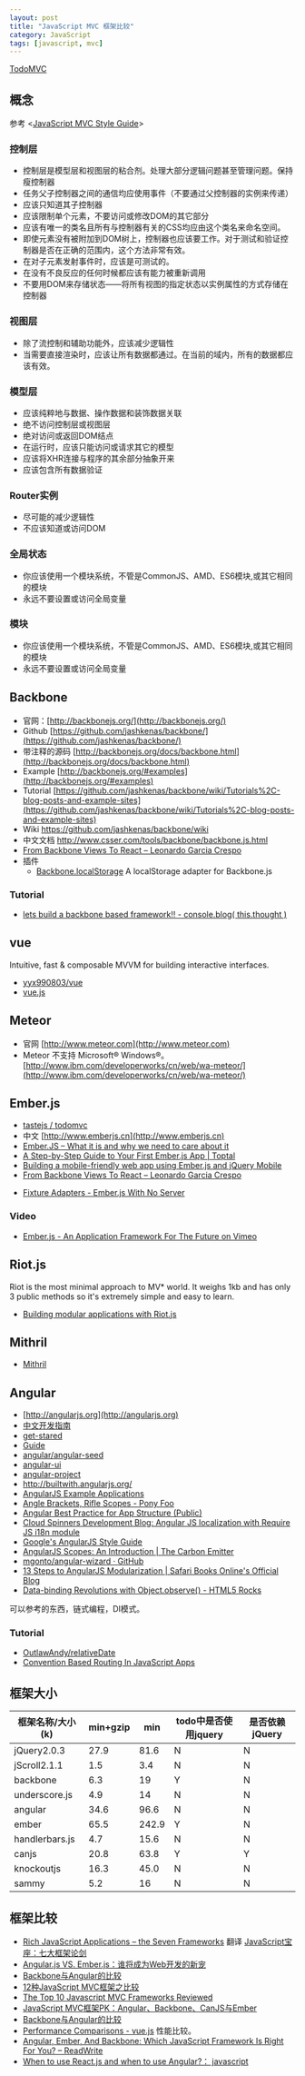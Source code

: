 ```yaml
---
layout: post
title: "JavaScript MVC 框架比较"
category: JavaScript
tags: [javascript, mvc]
--- 
```

[TodoMVC](http://todomvc.com/)

## 概念

参考 <[JavaScript MVC Style Guide](http://blog.sourcing.io/mvc-style-guide)>

### 控制层

* 控制层是模型层和视图层的粘合剂。处理大部分逻辑问题甚至管理问题。保持瘦控制器
* 任务父子控制器之间的通信均应使用事件（不要通过父控制器的实例来传递）
* 应该只知道其子控制器
* 应该限制单个元素，不要访问或修改DOM的其它部分
* 应该有唯一的类名且所有与控制器有关的CSS均应由这个类名来命名空间。
* 即使元素没有被附加到DOM树上，控制器也应该要工作。对于测试和验证控制器是否在正确的范围内，这个方法非常有效。
* 在对子元素发射事件时，应该是可测试的。
* 在没有不良反应的任何时候都应该有能力被重新调用
* 不要用DOM来存储状态——将所有视图的指定状态以实例属性的方式存储在控制器

<!--more-->

### 视图层

* 除了流控制和辅助功能外，应该减少逻辑性
* 当需要直接渲染时，应该让所有数据都通过。在当前的域内，所有的数据都应该有效。

### 模型层

* 应该纯粹地与数据、操作数据和装饰数据关联
* 绝不访问控制层或视图层
* 绝对访问或返回DOM结点
* 在运行时，应该只能访问或请求其它的模型
* 应该将XHR连接与程序的其余部分抽象开来
* 应该包含所有数据验证

### Router实例

* 尽可能的减少逻辑性
* 不应该知道或访问DOM

### 全局状态

* 你应该使用一个模块系统，不管是CommonJS、AMD、ES6模块,或其它相同的模块
* 永远不要设置或访问全局变量

### 模块

* 你应该使用一个模块系统，不管是CommonJS、AMD、ES6模块,或其它相同的模块
* 永远不要设置或访问全局变量


## Backbone

* 官网：[http://backbonejs.org/](http://backbonejs.org/)
* Github [https://github.com/jashkenas/backbone/](https://github.com/jashkenas/backbone/)
* 带注释的源码 [http://backbonejs.org/docs/backbone.html](http://backbonejs.org/docs/backbone.html)
* Example [http://backbonejs.org/#examples](http://backbonejs.org/#examples)
* Tutorial [https://github.com/jashkenas/backbone/wiki/Tutorials%2C-blog-posts-and-example-sites](https://github.com/jashkenas/backbone/wiki/Tutorials%2C-blog-posts-and-example-sites)
* Wiki https://github.com/jashkenas/backbone/wiki
* 中文文档 <http://www.csser.com/tools/backbone/backbone.js.html> 
* [From Backbone Views To React – Leonardo Garcia Crespo](http://leoasis.github.io/posts/2014/03/22/from_backbone_views_to_react/)
* 插件 
	- [Backbone.localStorage](https://github.com/jeromegn/abckbone.localstorage) A localStorage adapter for Backbone.js

### Tutorial

- [lets build a backbone based framework!! - console.blog( this.thought )](http://blog.peterdecroos.com/blog/2014/01/06/lets-build-a-backbone-based-framework/)

## vue

Intuitive, fast & composable MVVM for building interactive interfaces. 

- [yyx990803/vue](https://github.com/yyx990803/vue)
- [vue.js](http://vuejs.org/?utm_source=javascriptweekly&utm_medium=email)

## Meteor

* 官网 [http://www.meteor.com](http://www.meteor.com)
* Meteor 不支持 Microsoft® Windows®。 [http://www.ibm.com/developerworks/cn/web/wa-meteor/](http://www.ibm.com/developerworks/cn/web/wa-meteor/)

## Ember.js

* [tastejs / todomvc](https://github.com/tastejs/todomvc/tree/gh-pages/architecture-examples/emberjs)
* 中文 [http://www.emberjs.cn](http://www.emberjs.cn)
* [Ember.JS – What it is and why we need to care about it](https://hacks.mozilla.org/2014/02/ember-js-what-it-is-and-why-we-need-to-care-about-it/)
* [A Step-by-Step Guide to Your First Ember.js App | Toptal](http://www.toptal.com/javascript/a-step-by-step-guide-to-building-your-first-ember-js-app)
* [Building a mobile-friendly web app using Ember.js and jQuery Mobile](http://blog.mist.io/post/78757774060/building-a-mobile-friendly-web-app-using-ember-js-and)
* [From Backbone Views To React – Leonardo Garcia Crespo](http://leoasis.github.io/posts/2014/03/22/from_backbone_views_to_react/)
- [Fixture Adapters - Ember.js With No Server](http://www.sitepoint.com/fixture-adapters-ember-js-server)

### Video

- [Ember.js - An Application Framework For The Future on Vimeo](http://vimeo.com/84212105)

## Riot.js

Riot is the most minimal approach to MV* world. It weighs 1kb and has only 3 public methods so it's extremely simple and easy to learn.

- [Building modular applications with Riot.js](https://moot.it/riotjs/docs/)

## Mithril

- [Mithril](http://lhorie.github.io/mithril)

## Angular

* [http://angularjs.org](http://angularjs.org)
* [中文开发指南](http://angularjs.cn/T008?p=1)
* [get-stared](http://docs.angularjs.org/misc/started)
* [Guide](http://docs.angularjs.org/guide/)
* [angular/angular-seed](https://github.com/angular/angular-seed)
* [angular-ui](http://angular-ui.github.io/)
* [angular-project](https://github.com/angular/angular.js/wiki/Projects-using-AngularJS)
* <http://builtwith.angularjs.org/>
* [AngularJS Example Applications](http://blog.angularjs.org/2012/11/angularjs-example-applications.html)
* [Angle Brackets, Rifle Scopes - Pony Foo](http://blog.ponyfoo.com/2014/02/14/angle-brackets-rifle-scopes)
* [Angular Best Practice for App Structure (Public)](https://docs.google.com/document/d/1XXMvReO8-Awi1EZXAXS4PzDzdNvV6pGcuaF4Q9821Es/pub)
* [Cloud Spinners Development Blog: Angular JS localization with Require JS i18n module](http://dev-blog.cloud-spinners.com/2014/02/angular-js-localization-with-require-js.html)
* [Google's AngularJS Style Guide](https://google-styleguide.googlecode.com/svn/trunk/angularjs-google-style.html)
* [AngularJS Scopes: An Introduction | The Carbon Emitter](http://blog.carbonfive.com/2014/02/11/angularjs-scopes-an-introduction/)
* [mgonto/angular-wizard · GitHub](https://github.com/mgonto/angular-wizard?utm_source=javascriptweekly)
* [13 Steps to AngularJS Modularization | Safari Books Online's Official Blog](http://blog.safaribooksonline.com/2014/03/27/13-step-guide-angularjs-modularization/)
* [Data-binding Revolutions with Object.observe() - HTML5 Rocks](http://www.html5rocks.com/en/tutorials/es7/observe/)

可以参考的东西，链式编程，DI模式。

### Tutorial

- [OutlawAndy/relativeDate](https://github.com/outlawandy/relativeDate)
- [Convention Based Routing In JavaScript Apps](http://flippinawesome.org/2014/05/19/convention-based-routing-in-javascript-apps)

## 框架大小

框架名称/大小(k)  |   min+gzip |  min     |todo中是否使用jquery |是否依赖jQuery
------------------|----------|----------|-----------------------|--------------
jQuery2.0.3       |  27.9    |   81.6   |      N                |     N
jScroll2.1.1      |  1.5     |   3.4    |      N                |     N
backbone          |  6.3     |   19     |      Y                |     N
underscore.js     |  4.9     |   14     |      N                |     N 
angular           |  34.6    |   96.6   |      N                |     N
ember             |  65.5    |   242.9  |      Y                |     N
handlerbars.js    |  4.7     |   15.6   |      N                |     N
canjs             |  20.8    |   63.8   |      Y                |     Y
knockoutjs        |  16.3    |   45.0   |      N                |     N
sammy             |  5.2     |   16     |      N                |     N 

## 框架比较

* [Rich JavaScript Applications – the Seven Frameworks](http://blog.stevensanderson.com/2012/08/01/rich-javascript-applications-the-seven-frameworks-throne-of-js-2012/) 翻译 [JavaScript宝座：七大框架论剑](http://blog.stevensanderson.com/2012/08/01/rich-javascript-applications-the-seven-frameworks-throne-of-js-2012/)
* [Angular.js VS. Ember.js：谁将成为Web开发的新宠](http://www.csdn.net/article/2013-09-09/2816880-Angular-Ember-Javascript-Frameworks)
* [Backbone与Angular的比较](http://www.infoq.com/cn/articles/backbone-vs-angular)
* [12种JavaScript MVC框架之比较](http://www.infoq.com/cn/news/2012/05/js-mvc-framework)
* [The Top 10 Javascript MVC Frameworks Reviewed](http://codebrief.com/2012/01/the-top-10-javascript-mvc-frameworks-reviewed/)
* [JavaScript MVC框架PK：Angular、Backbone、CanJS与Ember](http://www.csdn.net/article/2013-04-25/2815032-A-Comparison-of-Angular-Backbone-CanJS-and-Ember)
* [Backbone与Angular的比较](http://www.infoq.com/cn/articles/backbone-vs-angular)
* [Performance Comparisons - vue.js](http://vuejs.org/perf/) 性能比较。
* [Angular, Ember, And Backbone: Which JavaScript Framework Is Right For You? – ReadWrite](http://readwrite.com/2014/02/06/angular-backbone-ember-best-javascript-framework-for-you)
* [When to use React.js and when to use Angular?： javascript](http://www.reddit.com/r/javascript/comments/25n7id/when_to_use_reactjs_and_when_to_use_angular)